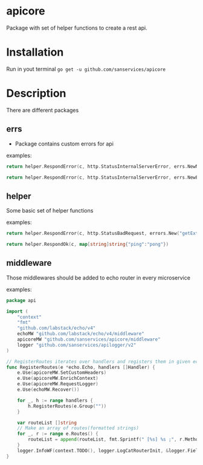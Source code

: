 # apicore

Package with set of helper functions to create a rest api.

# Installation

Run in yout terminal `go get -u github.com/sanservices/apicore`

# Description

There are different packages

## errs

* Package contains custom errors for api

examples:

```go
return helper.RespondError(c, http.StatusInternalServerError, errs.NewNoTemplateErr())
```

```go
return helper.RespondError(c, http.StatusInternalServerError, errs.NewExecTemplateErr())
```

## helper

Some basic set of helper functions

examples:

```go
return helper.RespondError(c, http.StatusBadRequest, errors.New("getExtendedInfo param must be boolean"))
```

```go
return helper.RespondOk(c, map[string]string{"ping":"pong"})
```

## middleware

Those middlewares should be added to echo router in every microservice

examples:

```go
package api

import (
	"context"
	"fmt"
	"github.com/labstack/echo/v4"
	echoMW "github.com/labstack/echo/v4/middleware"
	apicoreMW "github.com/sanservices/apicore/middleware"
	logger "github.com/sanservices/apilogger/v2"
)

// RegisterRoutes iterates over handlers and registers them in given echo server instance
func RegisterRoutes(e *echo.Echo, handlers []Handler) {
	e.Use(apicoreMW.SetCustomHeaders)
	e.Use(apicoreMW.EnrichContext)
	e.Use(apicoreMW.RequestLogger)
	e.Use(echoMW.Recover())

	for _, h := range handlers {
		h.RegisterRoutes(e.Group(""))
	}

	var routeList []string
	// Make an array of routes(formatted strings)
	for _, r := range e.Routes() {
		routeList = append(routeList, fmt.Sprintf(" [%s] %s ;", r.Method, r.Path))
	}
	logger.InfoWF(context.TODO(), logger.LogCatRouterInit, &logger.Fields{"routes": routeList})
}
```
